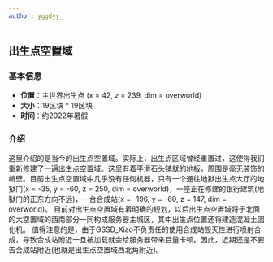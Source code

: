 ```yaml
---
author: yggdyy_
---
```

## 出生点空置域

### 基本信息

* **位置**：主世界出生点 (x = 42, z = 239, dim = overworld)
* **大小**：19区块 * 19区块
* **时间**：约2022年暑假

### 介绍

这里介绍的是当今的出生点空置域。实际上，出生点区域曾经重置过，这使得我们重新修建了一遍出生点空置域。这里有着平滑石头铺就的地板，周围是毫无装饰的峭壁。目前出生点空置域中几乎没有任何机器，只有一个通往地狱出生点大厅的地狱门(x = -35, y = -60, z = 250, dim = overworld)，一座正在修建的银行建筑(地狱门的正东方向不远)，一台合成站(x = -196, y = -60, z = 147, dim = overworld)。
目前对出生点空置域有着明确的规划，以后出生点空置域将于北面的大空置域的西南部分一同构成服务器主城区，其中出生点位置还将建造混凝土固化机。
值得注意的是，由于GSSD_Xiao不负责任的使用合成站毁灭性进行喷射合成，导致合成站附近一旦被加载就会给服务器带来巨量卡顿。因此，近期还是不要去合成站附近(也就是出生点空置域西北角附近)。
